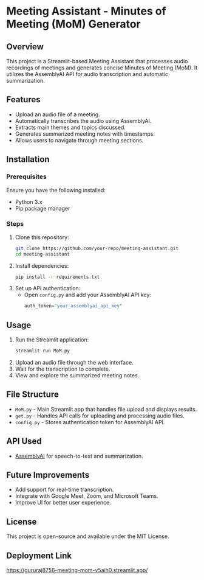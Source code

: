 # Meeting Assistant - Minutes of Meeting (MoM) Generator

## Overview
This project is a Streamlit-based Meeting Assistant that processes audio recordings of meetings and generates concise Minutes of Meeting (MoM). It utilizes the AssemblyAI API for audio transcription and automatic summarization.

## Features
- Upload an audio file of a meeting.
- Automatically transcribes the audio using AssemblyAI.
- Extracts main themes and topics discussed.
- Generates summarized meeting notes with timestamps.
- Allows users to navigate through meeting sections.

## Installation

### Prerequisites
Ensure you have the following installed:
- Python 3.x
- Pip package manager

### Steps
1. Clone this repository:
   ```bash
   git clone https://github.com/your-repo/meeting-assistant.git
   cd meeting-assistant
   ```
2. Install dependencies:
   ```bash
   pip install -r requirements.txt
   ```
3. Set up API authentication:
   - Open `config.py` and add your AssemblyAI API key:
     ```python
     auth_token="your_assemblyai_api_key"
     ```

## Usage
1. Run the Streamlit application:
   ```bash
   streamlit run MoM.py
   ```
2. Upload an audio file through the web interface.
3. Wait for the transcription to complete.
4. View and explore the summarized meeting notes.

## File Structure
- `MoM.py` - Main Streamlit app that handles file upload and displays results.
- `get.py` - Handles API calls for uploading and processing audio files.
- `config.py` - Stores authentication token for AssemblyAI API.

## API Used
- [AssemblyAI](https://www.assemblyai.com/) for speech-to-text and summarization.

## Future Improvements
- Add support for real-time transcription.
- Integrate with Google Meet, Zoom, and Microsoft Teams.
- Improve UI for better user experience.

## License
This project is open-source and available under the MIT License.

## Deployment Link 
https://gururaj8756-meeting-mom-v5aih0.streamlit.app/
